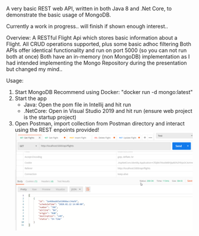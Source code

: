 A very basic REST web API, written in both Java 8 and .Net Core, to demonstrate the basic usage of MongoDB.

Currently a work in progress.. will finish if shown enough interest..

Overview:
A RESTful Flight Api which stores basic information about a Flight.
All CRUD operations supported, plus some basic adhoc filtering
Both APIs offer identical functionality and run on port 5000 (so you can not run both at once)
Both have an in-memory (non MongoDB) implementation as I had intended implementing the Mongo Repository during the presentation but changed my mind..

Usage:
1. Start MongoDB
   Recommend using Docker: "docker run -d mongo:latest"
2. Start the app
   - Java: Open the pom file in Intellij and hit run
   - .NetCore: Open in Visual Studio 2019 and hit run (ensure web project is the startup project)
3. Open Postman, import collection from Postman directory and interact using the REST enpoints provided!
![Using API in Postman](Postman.png)
